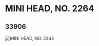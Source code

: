 # MINI HEAD, NO. 2264
## 33906
![MINI HEAD, NO. 2264](https://lc-www-live-s.legocdn.com/media/bricks/5/2/6192037.jpg)